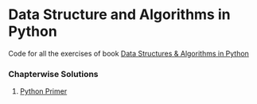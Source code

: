# Data Structure and Algorithms in Python

Code for all the exercises of book [Data Structures & Algorithms in Python](http://bcs.wiley.com/he-bcs/Books?action=index&itemId=1118290275&bcsId=8028)

### Chapterwise Solutions

1. [Python Primer]()
